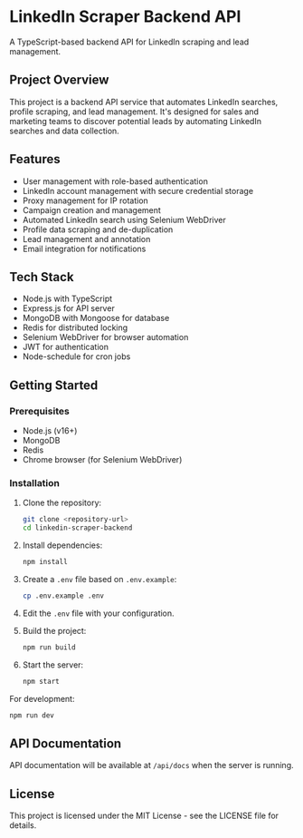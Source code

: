 # LinkedIn Scraper Backend API

A TypeScript-based backend API for LinkedIn scraping and lead management.

## Project Overview

This project is a backend API service that automates LinkedIn searches, profile scraping, and lead management. It's designed for sales and marketing teams to discover potential leads by automating LinkedIn searches and data collection.

## Features

- User management with role-based authentication
- LinkedIn account management with secure credential storage
- Proxy management for IP rotation
- Campaign creation and management
- Automated LinkedIn search using Selenium WebDriver
- Profile data scraping and de-duplication
- Lead management and annotation
- Email integration for notifications

## Tech Stack

- Node.js with TypeScript
- Express.js for API server
- MongoDB with Mongoose for database
- Redis for distributed locking
- Selenium WebDriver for browser automation
- JWT for authentication
- Node-schedule for cron jobs

## Getting Started

### Prerequisites

- Node.js (v16+)
- MongoDB
- Redis
- Chrome browser (for Selenium WebDriver)

### Installation

1. Clone the repository:
   ```bash
   git clone <repository-url>
   cd linkedin-scraper-backend
   ```

2. Install dependencies:
   ```bash
   npm install
   ```

3. Create a `.env` file based on `.env.example`:
   ```bash
   cp .env.example .env
   ```

4. Edit the `.env` file with your configuration.

5. Build the project:
   ```bash
   npm run build
   ```

6. Start the server:
   ```bash
   npm start
   ```

For development:
   ```bash
   npm run dev
   ```

## API Documentation

API documentation will be available at `/api/docs` when the server is running.

## License

This project is licensed under the MIT License - see the LICENSE file for details.
